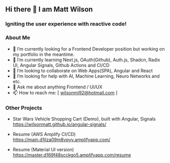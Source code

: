 ## Hi there 👋 I am Matt Wilson
### Igniting the user experience with reactive code!

<!--
**wilsonmatt/wilsonmatt** is a ✨ _special_ ✨ repository because its `README.md` (this file) appears on your GitHub profile.

Here are some ideas to get you started:

- 🔭 I’m currently working on ...
- 🌱 I’m currently learning ...
- 👯 I’m looking to collaborate on ...
- 🤔 I’m looking for help with ...
- 💬 Ask me about ...
- 📫 How to reach me: ...
- 😄 Pronouns: ...
- ⚡ Fun fact: ...
-->

### About Me

- 🔭 I’m currently looking for a Frontend Developer position but working on my portfolio in the meantime.
- 🌱 I’m currently learning Next.js, OAuth(Github), Auth.js, Shadcn, Radix UI, Angular Signals, Github Actions and CI/CD
- 👯 I’m looking to collaborate on Web Apps(SPA), Angular and React
- 🤔 I’m looking for help with AI, Machine Learning, Neuro Networks and etc.
- 💬 Ask me about anything Frontend / UI/UX
- 📫 How to reach me: [ wilsonmj92@hotmail.com ]

### Other Projects
- Star Wars Vehicle Shopping Cart (Demo), built with Angular, Signals
    https://wilsonmatt.github.io/angular-signals/

- Resume (AWS Amplify CI/CD) 
    https://main.d1jlza09m8vqyv.amplifyapp.com/

- Resume (Material UI version) 
    https://master.d169f48scckgo5.amplifyapp.com/resume

